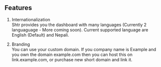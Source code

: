 ## Features

1. Internationalization <br>
Shtr provides you the dashboard with many languages (Currently 2 languaguage - More coming soon). Current supported language are English (Default) and Nepali.

2. Branding <br>
You can use your custom domain. If you company name is Example and you own the domain example.com then you can host this on link.example.com, or purchase new short domain and link it.